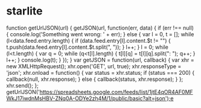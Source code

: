 # starlite
function getUrlJSON(url) {
  getJSON(url, function(err, data) {
    if (err !== null) {
      console.log('Something went wrong: ' + err);
    } else {
    var l = 0, t = [];
      while (l<data.feed.entry.length) {
        if (data.feed.entry[l].content.$t != "") {
          t.push(data.feed.entry[l].content.$t.split(", ")); 
        }
        l++;
      }
      l = 0;
      while (l<t.length) {
        var q = 0;
          while (q<t[l].length) {
            t[l][q] = t[l][q].split(": ");
            q++;
          }
        l++;
      }
      console.log(t);
    }
  });
}
var getJSON = function(url, callback) {
    var xhr = new XMLHttpRequest();
    xhr.open('GET', url, true);
    xhr.responseType = 'json';
    xhr.onload = function() {
      var status = xhr.status;
      if (status === 200) {
        callback(null, xhr.response);
      } else {
        callback(status, xhr.response);
      }
    };
    xhr.send();
};
getUrlJSON('https://spreadsheets.google.com/feeds/list/1jtE4qOR4AF0MFWkJ17iwdnMsHBV-ZNq0A-ODYe2zh4M/1/public/basic?alt=json');e
